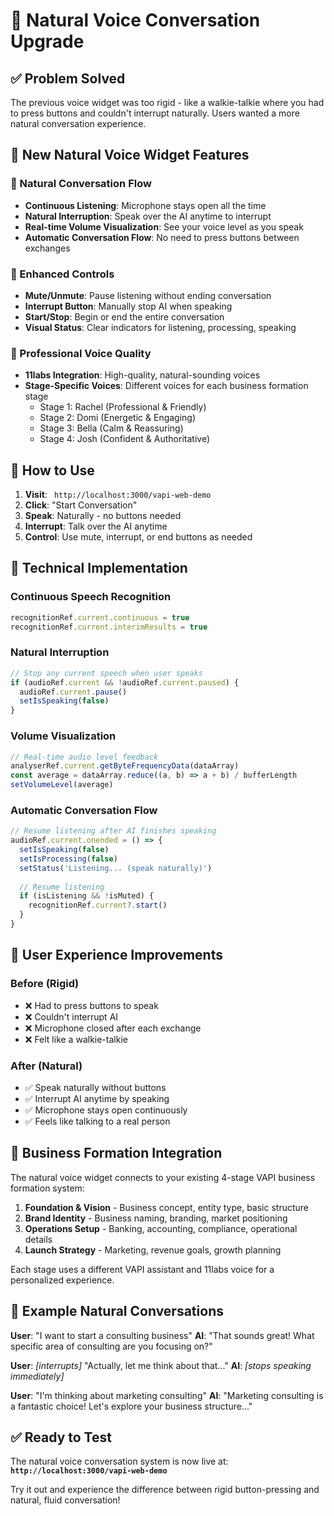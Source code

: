 # 🎤 Natural Voice Conversation Upgrade

## ✅ **Problem Solved**

The previous voice widget was too rigid - like a walkie-talkie where you had to press buttons and couldn't interrupt naturally. Users wanted a more natural conversation experience.

## 🚀 **New Natural Voice Widget Features**

### **🎯 Natural Conversation Flow**
- **Continuous Listening**: Microphone stays open all the time
- **Natural Interruption**: Speak over the AI anytime to interrupt
- **Real-time Volume Visualization**: See your voice level as you speak
- **Automatic Conversation Flow**: No need to press buttons between exchanges

### **🔧 Enhanced Controls**
- **Mute/Unmute**: Pause listening without ending conversation
- **Interrupt Button**: Manually stop AI when speaking
- **Start/Stop**: Begin or end the entire conversation
- **Visual Status**: Clear indicators for listening, processing, speaking

### **🎵 Professional Voice Quality**
- **11labs Integration**: High-quality, natural-sounding voices
- **Stage-Specific Voices**: Different voices for each business formation stage
  - Stage 1: Rachel (Professional & Friendly)
  - Stage 2: Domi (Energetic & Engaging)  
  - Stage 3: Bella (Calm & Reassuring)
  - Stage 4: Josh (Confident & Authoritative)

## 📱 **How to Use**

1. **Visit**: `
http://localhost:3000/vapi-web-demo`
2. **Click**: "Start Conversation" 
3. **Speak**: Naturally - no buttons needed
4. **Interrupt**: Talk over the AI anytime
5. **Control**: Use mute, interrupt, or end buttons as needed

## 🔄 **Technical Implementation**

### **Continuous Speech Recognition**
```typescript
recognitionRef.current.continuous = true
recognitionRef.current.interimResults = true
```

### **Natural Interruption**
```typescript
// Stop any current speech when user speaks
if (audioRef.current && !audioRef.current.paused) {
  audioRef.current.pause()
  setIsSpeaking(false)
}
```

### **Volume Visualization**
```typescript
// Real-time audio level feedback
analyserRef.current.getByteFrequencyData(dataArray)
const average = dataArray.reduce((a, b) => a + b) / bufferLength
setVolumeLevel(average)
```

### **Automatic Conversation Flow**
```typescript
// Resume listening after AI finishes speaking
audioRef.current.onended = () => {
  setIsSpeaking(false)
  setIsProcessing(false)
  setStatus('Listening... (speak naturally)')
  
  // Resume listening
  if (isListening && !isMuted) {
    recognitionRef.current?.start()
  }
}
```

## 🎯 **User Experience Improvements**

### **Before (Rigid)**
- ❌ Had to press buttons to speak
- ❌ Couldn't interrupt AI
- ❌ Microphone closed after each exchange
- ❌ Felt like a walkie-talkie

### **After (Natural)**
- ✅ Speak naturally without buttons
- ✅ Interrupt AI anytime by speaking
- ✅ Microphone stays open continuously
- ✅ Feels like talking to a real person

## 🏢 **Business Formation Integration**

The natural voice widget connects to your existing 4-stage VAPI business formation system:

1. **Foundation & Vision** - Business concept, entity type, basic structure
2. **Brand Identity** - Business naming, branding, market positioning  
3. **Operations Setup** - Banking, accounting, compliance, operational details
4. **Launch Strategy** - Marketing, revenue goals, growth planning

Each stage uses a different VAPI assistant and 11labs voice for a personalized experience.

## 🎤 **Example Natural Conversations**

**User**: "I want to start a consulting business"
**AI**: "That sounds great! What specific area of consulting are you focusing on?"

**User**: *[interrupts]* "Actually, let me think about that..."
**AI**: *[stops speaking immediately]*

**User**: "I'm thinking about marketing consulting"
**AI**: "Marketing consulting is a fantastic choice! Let's explore your business structure..."

## ✅ **Ready to Test**

The natural voice conversation system is now live at:
**`http://localhost:3000/vapi-web-demo`**

Try it out and experience the difference between rigid button-pressing and natural, fluid conversation!

